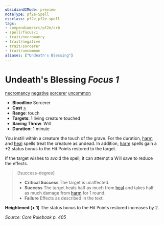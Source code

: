 ```yaml
---
obsidianUIMode: preview
noteType: pf2e-Spell
cssclass: pf2e,pf2e-spell
tags:
- compendium/src/pf2e/crb
- spell/focus/1
- trait/necromancy
- trait/negative
- trait/sorcerer
- trait/uncommon
aliases: ["Undeath's Blessing"]
---
```

# Undeath's Blessing *Focus 1*   
[necromancy](rules/traits/necromancy.md "Necromancy School Trait")  [negative](rules/traits/negative.md "Negative Energy & Element Trait")  [sorcerer](rules/traits/sorcerer.md "Sorcerer Class Trait")  [uncommon](rules/traits/uncommon.md "Uncommon Rarity Trait")  

- **Bloodline** Sorcerer
- **Cast** [>](rules/core-rulebook/chapter-9-playing-the-game.md#Actions "Single Action") 
- **Range**: touch
- **Targets**: 1 living creature touched
- **Saving Throw**: Will
- **Duration**: 1 minute

You instill within a creature the touch of the grave. For the duration, [harm](compendium/spells/harm.md) and [heal](compendium/spells/heal.md) spells treat the creature as undead. In addition, [harm](compendium/spells/harm.md) spells gain a +2 status bonus to the Hit Points restored to the target.

If the target wishes to avoid the spell, it can attempt a Will save to reduce the effects.

> [!success-degree] 
> - **Critical Success** The target is unaffected.
> - **Success** The target heals half as much from [heal](compendium/spells/heal.md) and takes half as much damage from [harm](compendium/spells/harm.md) for 1 round.
> - **Failure** Effects as described in the text.

**Heightened (+ 1)** The status bonus to the Hit Points restored increases by 2.

*Source: Core Rulebook p. 405*